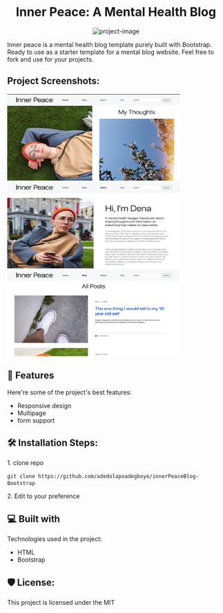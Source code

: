 <h1 align="center" id="title">Inner Peace: A Mental Health Blog</h1>

<p align="center"><img src="https://socialify.git.ci/adedolapoadegboye/innerPeaceBlog-Bootstrap/image?description=1&amp;font=Source%20Code%20Pro&amp;forks=1&amp;issues=1&amp;language=1&amp;name=1&amp;owner=1&amp;pattern=Solid&amp;pulls=1&amp;stargazers=1&amp;theme=Dark" alt="project-image"></p>

<p id="description">Inner peace is a mental health blog template purely built with Bootstrap. Ready to use as a starter template for a mental blog website. Feel free to fork and use for your projects.</p>

<h2>Project Screenshots:</h2>

<img src="https://github.com/adedolapoadegboye/innerPeaceBlog-Bootstrap/blob/main/Image%202023-11-26%20at%206.08%20PM.jpeg" alt="project-screenshot" width="400" height="200/">

<img src="https://github.com/adedolapoadegboye/innerPeaceBlog-Bootstrap/blob/main/Image%202023-11-26%20at%206.09%20PM.jpeg" alt="project-screenshot" width="400" height="200/">

<img src="https://github.com/adedolapoadegboye/innerPeaceBlog-Bootstrap/blob/main/Image%202023-11-26%20at%206.10%20PM.jpeg" alt="project-screenshot" width="400" height="200/">

  
  
<h2>🧐 Features</h2>

Here're some of the project's best features:

*   Responsive design
*   Multipage
*   form support

<h2>🛠️ Installation Steps:</h2>

<p>1. clone repo</p>

```
git clone https://github.com/adedolapoadegboye/innerPeaceBlog-Bootstrap
```

<p>2. Edit to your preference</p>

  
  
<h2>💻 Built with</h2>

Technologies used in the project:

*   HTML
*   Bootstrap

<h2>🛡️ License:</h2>

This project is licensed under the MIT
